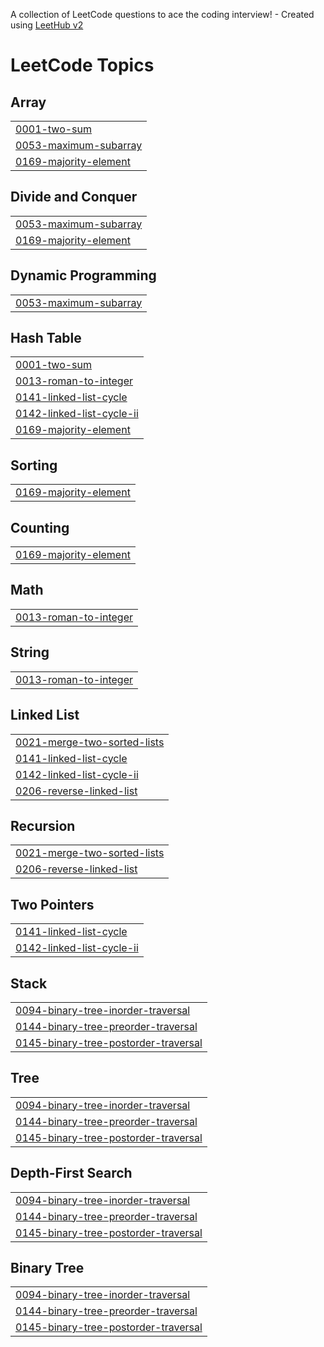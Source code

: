 A collection of LeetCode questions to ace the coding interview! - Created using [LeetHub v2](https://github.com/arunbhardwaj/LeetHub-2.0)
<!---LeetCode Topics Start-->
# LeetCode Topics
## Array
|  |
| ------- |
| [0001-two-sum](https://github.com/som-me/LeetCode/tree/master/0001-two-sum) |
| [0053-maximum-subarray](https://github.com/som-me/LeetCode/tree/master/0053-maximum-subarray) |
| [0169-majority-element](https://github.com/som-me/LeetCode/tree/master/0169-majority-element) |
## Divide and Conquer
|  |
| ------- |
| [0053-maximum-subarray](https://github.com/som-me/LeetCode/tree/master/0053-maximum-subarray) |
| [0169-majority-element](https://github.com/som-me/LeetCode/tree/master/0169-majority-element) |
## Dynamic Programming
|  |
| ------- |
| [0053-maximum-subarray](https://github.com/som-me/LeetCode/tree/master/0053-maximum-subarray) |
## Hash Table
|  |
| ------- |
| [0001-two-sum](https://github.com/som-me/LeetCode/tree/master/0001-two-sum) |
| [0013-roman-to-integer](https://github.com/som-me/LeetCode/tree/master/0013-roman-to-integer) |
| [0141-linked-list-cycle](https://github.com/som-me/LeetCode/tree/master/0141-linked-list-cycle) |
| [0142-linked-list-cycle-ii](https://github.com/som-me/LeetCode/tree/master/0142-linked-list-cycle-ii) |
| [0169-majority-element](https://github.com/som-me/LeetCode/tree/master/0169-majority-element) |
## Sorting
|  |
| ------- |
| [0169-majority-element](https://github.com/som-me/LeetCode/tree/master/0169-majority-element) |
## Counting
|  |
| ------- |
| [0169-majority-element](https://github.com/som-me/LeetCode/tree/master/0169-majority-element) |
## Math
|  |
| ------- |
| [0013-roman-to-integer](https://github.com/som-me/LeetCode/tree/master/0013-roman-to-integer) |
## String
|  |
| ------- |
| [0013-roman-to-integer](https://github.com/som-me/LeetCode/tree/master/0013-roman-to-integer) |
## Linked List
|  |
| ------- |
| [0021-merge-two-sorted-lists](https://github.com/som-me/LeetCode/tree/master/0021-merge-two-sorted-lists) |
| [0141-linked-list-cycle](https://github.com/som-me/LeetCode/tree/master/0141-linked-list-cycle) |
| [0142-linked-list-cycle-ii](https://github.com/som-me/LeetCode/tree/master/0142-linked-list-cycle-ii) |
| [0206-reverse-linked-list](https://github.com/som-me/LeetCode/tree/master/0206-reverse-linked-list) |
## Recursion
|  |
| ------- |
| [0021-merge-two-sorted-lists](https://github.com/som-me/LeetCode/tree/master/0021-merge-two-sorted-lists) |
| [0206-reverse-linked-list](https://github.com/som-me/LeetCode/tree/master/0206-reverse-linked-list) |
## Two Pointers
|  |
| ------- |
| [0141-linked-list-cycle](https://github.com/som-me/LeetCode/tree/master/0141-linked-list-cycle) |
| [0142-linked-list-cycle-ii](https://github.com/som-me/LeetCode/tree/master/0142-linked-list-cycle-ii) |
## Stack
|  |
| ------- |
| [0094-binary-tree-inorder-traversal](https://github.com/som-me/LeetCode/tree/master/0094-binary-tree-inorder-traversal) |
| [0144-binary-tree-preorder-traversal](https://github.com/som-me/LeetCode/tree/master/0144-binary-tree-preorder-traversal) |
| [0145-binary-tree-postorder-traversal](https://github.com/som-me/LeetCode/tree/master/0145-binary-tree-postorder-traversal) |
## Tree
|  |
| ------- |
| [0094-binary-tree-inorder-traversal](https://github.com/som-me/LeetCode/tree/master/0094-binary-tree-inorder-traversal) |
| [0144-binary-tree-preorder-traversal](https://github.com/som-me/LeetCode/tree/master/0144-binary-tree-preorder-traversal) |
| [0145-binary-tree-postorder-traversal](https://github.com/som-me/LeetCode/tree/master/0145-binary-tree-postorder-traversal) |
## Depth-First Search
|  |
| ------- |
| [0094-binary-tree-inorder-traversal](https://github.com/som-me/LeetCode/tree/master/0094-binary-tree-inorder-traversal) |
| [0144-binary-tree-preorder-traversal](https://github.com/som-me/LeetCode/tree/master/0144-binary-tree-preorder-traversal) |
| [0145-binary-tree-postorder-traversal](https://github.com/som-me/LeetCode/tree/master/0145-binary-tree-postorder-traversal) |
## Binary Tree
|  |
| ------- |
| [0094-binary-tree-inorder-traversal](https://github.com/som-me/LeetCode/tree/master/0094-binary-tree-inorder-traversal) |
| [0144-binary-tree-preorder-traversal](https://github.com/som-me/LeetCode/tree/master/0144-binary-tree-preorder-traversal) |
| [0145-binary-tree-postorder-traversal](https://github.com/som-me/LeetCode/tree/master/0145-binary-tree-postorder-traversal) |
<!---LeetCode Topics End-->